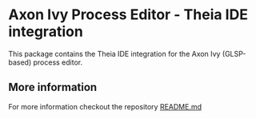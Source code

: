 # Axon Ivy Process Editor - Theia IDE integration

This package contains the Theia IDE integration for the Axon Ivy (GLSP-based) process editor.

## More information

For more information checkout the repository [README.md](../../../README.md)
 